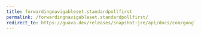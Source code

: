 ```yaml
---
title: forwardingnavigableset.standardpollfirst
permalink: /forwardingnavigableset.standardpollfirst/
redirect_to: https://guava.dev/releases/snapshot-jre/api/docs/com/google/common/collect/ForwardingNavigableSet.html#standardPollFirst--
---
```

